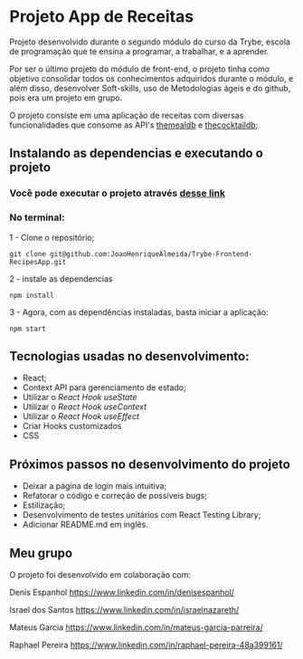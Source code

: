 # Projeto App de Receitas

Projeto desenvolvido durante o segundo módulo do curso da Trybe, escola de programação que te ensina a programar, a trabalhar, e a aprender.

Por ser o último projeto do módulo de front-end, o projeto tinha como objetivo consolidar todos os conhecimentos adquiridos durante o módulo, e além disso, desenvolver Soft-skills, uso de Metodologias ágeis e do github, pois era um projeto em grupo.

O projeto consiste em uma aplicação de receitas com diversas funcionalidades que consome as API's [themealdb](https://www.themealdb.com/api.php) e [thecocktaildb](https://www.thecocktaildb.com/api.php);

## Instalando as dependencias e executando o projeto

### Você pode executar o projeto através [desse link](https://trybe-frontend-recipes-app.vercel.app)

### No terminal:
1 - Clone o repositório;
```
git clone git@github.com:JoaoHenriqueAlmeida/Trybe-Frontend-RecipesApp.git
```
2 - instale as dependencias
```
npm install
```
3 - Agora, com as dependências instaladas, basta iniciar a aplicação:
```
npm start
```

## Tecnologias usadas no desenvolvimento:

  - React;
  - Context API para gerenciamento de estado;
  - Utilizar o _React Hook useState_
  - Utilizar o _React Hook useContext_
  - Utilizar o _React Hook useEffect_
  - Criar Hooks customizados
  - CSS
<!---
## Funcionamento
-->
## Próximos passos no desenvolvimento do projeto
  - Deixar a página de login mais intuitiva;
  - Refatorar o código e correção de possíveis bugs;
  - Estilização;
  - Desenvolvimento de testes unitários com React Testing Library;
  - Adicionar README.md em inglês.

## Meu grupo
O projeto foi desenvolvido em colaboração com:

Denis Espanhol https://www.linkedin.com/in/denisespanhol/

Israel dos Santos https://www.linkedin.com/in/israelnazareth/

Mateus Garcia https://www.linkedin.com/in/mateus-garcia-parreira/

Raphael Pereira https://www.linkedin.com/in/raphael-pereira-48a399161/

